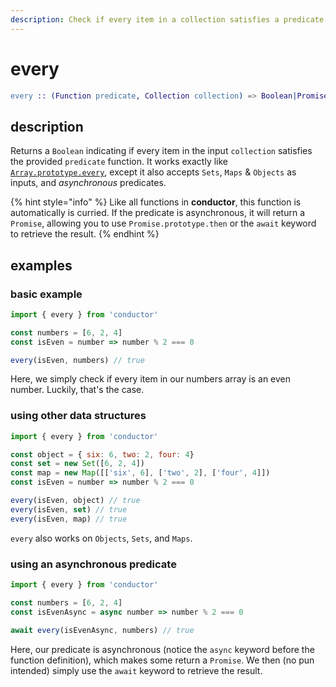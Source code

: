 ```yaml
---
description: Check if every item in a collection satisfies a predicate
---
```


# every

```erlang
every :: (Function predicate, Collection collection) => Boolean|Promise<Boolean> output
```

## description

Returns a `Boolean` indicating if every item in the input `collection` satisfies the provided `predicate` function. It works exactly like [`Array.prototype.every`](https://developer.mozilla.org/en-US/docs/Web/JavaScript/Reference/Global_Objects/Array/every), except it also accepts `Sets`, `Maps` & `Objects` as inputs, and _asynchronous_ predicates.

{% hint style="info" %}
Like all functions in **conductor**, this function is automatically is curried. If the predicate is asynchronous, it will return a `Promise`, allowing you to use `Promise.prototype.then` or the `await` keyword to retrieve the result.
{% endhint %}

## examples

### basic example

```javascript
import { every } from 'conductor'

const numbers = [6, 2, 4]
const isEven = number => number % 2 === 0

every(isEven, numbers) // true
```

Here, we simply check if every item in our numbers array is an even number. Luckily, that's the case.

### using other data structures

```javascript
import { every } from 'conductor'

const object = { six: 6, two: 2, four: 4}
const set = new Set([6, 2, 4])
const map = new Map([['six', 6], ['two', 2], ['four', 4]])
const isEven = number => number % 2 === 0

every(isEven, object) // true
every(isEven, set) // true
every(isEven, map) // true
```

`every` also works on `Objects`, `Sets`, and `Maps`.

### using an asynchronous predicate

```javascript
import { every } from 'conductor'

const numbers = [6, 2, 4]
const isEvenAsync = async number => number % 2 === 0

await every(isEvenAsync, numbers) // true
```

Here, our predicate is asynchronous \(notice the `async` keyword before the function definition\), which makes some return a `Promise`. We then \(no pun intended\) simply use the `await` keyword to retrieve the result.

